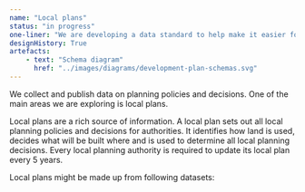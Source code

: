 ```yaml
---
name: "Local plans"
status: "in progress"
one-liner: "We are developing a data standard to help make it easier for Local authorities to publish their local plans and policies as data."
designHistory: True
artefacts:
    - text: "Schema diagram"
      href: "../images/diagrams/development-plan-schemas.svg"
---
```


We collect and publish data on planning policies and decisions. One of the main areas we are exploring is local plans.

Local plans are a rich source of information. A local plan sets out all local planning policies and decisions for authorities. It identifies how land is used, decides what will be built where and is used to determine all local planning decisions. Every local planning authority is required to update its local plan every 5 years.

Local plans might be made up from following datasets:

